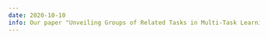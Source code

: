```yaml
---
date: 2020-10-10
info: Our paper "Unveiling Groups of Related Tasks in Multi-Task Learning" has been accepted to ICPR 2020
---
```


